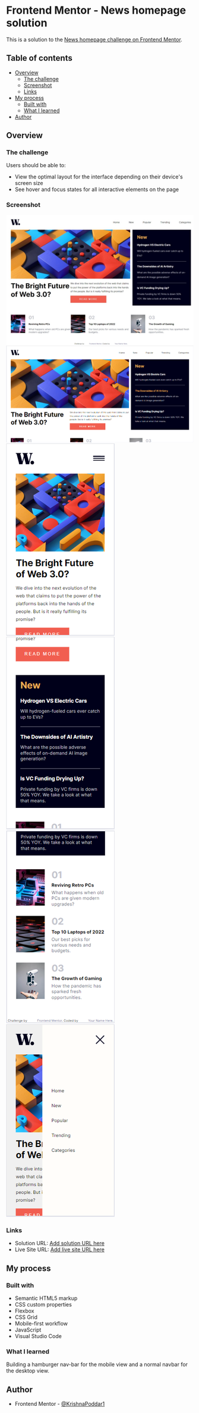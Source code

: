 # Frontend Mentor - News homepage solution

This is a solution to the [News homepage challenge on Frontend Mentor](https://www.frontendmentor.io/challenges/news-homepage-H6SWTa1MFl). 

## Table of contents

- [Overview](#overview)
  - [The challenge](#the-challenge)
  - [Screenshot](#screenshot)
  - [Links](#links)
- [My process](#my-process)
  - [Built with](#built-with)
  - [What I learned](#what-i-learned)
- [Author](#author)

## Overview

### The challenge

Users should be able to:

- View the optimal layout for the interface depending on their device's screen size
- See hover and focus states for all interactive elements on the page

### Screenshot

![Desktop View](output/DesktopView.jpeg)
![Active View](output/ActiveView.PNG)
![Mobile View](output/MobileView.PNG)
![Mobile View1](output/MobileView1.PNG)
![Mobile View2](output/MobileView2.PNG)
![Mobile View Nav Bar](output/MobileViewNavBar.PNG)

### Links

- Solution URL: [Add solution URL here](https://your-solution-url.com)
- Live Site URL: [Add live site URL here](https://your-live-site-url.com)

## My process

### Built with

- Semantic HTML5 markup
- CSS custom properties
- Flexbox
- CSS Grid
- Mobile-first workflow
- JavaScript 
- Visual Studio Code

### What I learned

Building a hamburger nav-bar for the mobile view and a normal navbar for the desktop view.

## Author

- Frontend Mentor - [@KrishnaPoddar1](https://www.frontendmentor.io/profile/KrishnaPoddar1)
